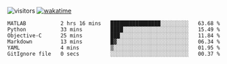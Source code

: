 <!--[![Top Langs](https://github-readme-stats.vercel.app/api/top-langs/?username=OrangeSodahub&layout=compact)](https://github.com/anuraghazra/github-readme-stats)-->
<!--[![OrangeSodahub's GitHub stats](https://github-readme-stats.vercel.app/api?username=OrangeSodahub)](https://github.com/anuraghazra/github-readme-stats)-->
![visitors](https://visitor-badge.glitch.me/badge?page_id=OrangeSodahub)
[![wakatime](https://wakatime.com/badge/user/55e306c3-cea9-4c2e-9056-61b183dcb26a.svg)](https://wakatime.com/@55e306c3-cea9-4c2e-9056-61b183dcb26a)
<!--START_SECTION:waka-->

```text
MATLAB           2 hrs 16 mins   ████████████████░░░░░░░░░   63.68 %
Python           33 mins         ████░░░░░░░░░░░░░░░░░░░░░   15.49 %
Objective-C      25 mins         ███░░░░░░░░░░░░░░░░░░░░░░   11.84 %
Markdown         13 mins         █▓░░░░░░░░░░░░░░░░░░░░░░░   06.34 %
YAML             4 mins          ▒░░░░░░░░░░░░░░░░░░░░░░░░   01.95 %
GitIgnore file   0 secs          ░░░░░░░░░░░░░░░░░░░░░░░░░   00.37 %
```

<!--END_SECTION:waka-->
